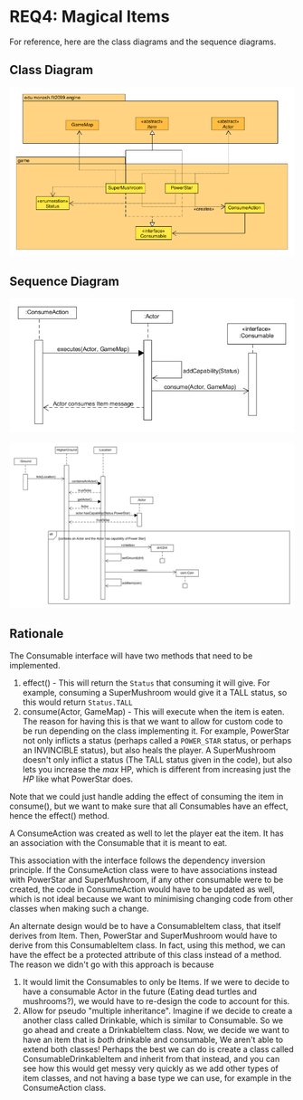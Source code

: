 # REQ4: Magical Items

For reference, here are the class diagrams and the sequence diagrams.

## Class Diagram

![req4 class diagram](./REQ4_class.png "REQ4 Class Diagram")

## Sequence Diagram

![req4 sequence diagram](./REQ4_sequence.png "REQ4 Sequence Diagram")

![req4 sequence diagram2](./REQ4_sequence2.png "REQ4 Sequence Diagram 2")

## Rationale

The Consumable interface will have two methods that need to be implemented.

1. effect() - This will return the `Status` that consuming it will give. For
   example, consuming a SuperMushroom would give it a TALL status, so this
   would return `Status.TALL`
2. consume(Actor, GameMap) - This will execute when the item is eaten. The
   reason for having this is that we want to allow for custom code to be run
   depending on the class implementing it. For example, PowerStar not only
   inflicts a status (perhaps called a `POWER_STAR` status, or perhaps an INVINCIBLE
   status), but also heals the player. A SuperMushroom doesn't
   only inflict a status (The TALL status given in the code), but also lets you
   increase the _max_ HP, which is different from increasing just the _HP_ like
   what PowerStar does.

Note that we could just handle adding the effect of consuming the item in
consume(), but we want to make sure that all Consumables have an effect, hence
the effect() method.

A ConsumeAction was created as well to let the player eat the item. It has
an association with the Consumable that it is meant to eat.

This association with the interface follows the dependency inversion principle.
If the ConsumeAction class were to have associations instead with PowerStar
and SuperMushroom, if any other consumable were to be created, the code in
ConsumeAction would have to be updated as well, which is not ideal because we
want to minimising changing code from other classes when making such a change.

An alternate design would be to have a ConsumableItem class, that itself
derives from Item. Then, PowerStar and SuperMushroom would have to derive from
this ConsumableItem class. In fact, using this method, we can have the effect
be a protected attribute of this class instead of a method. The reason we
didn't go with this approach is because

1. It would limit the Consumables to only be Items. If we were to decide to
   have a consumable Actor in the future (Eating dead turtles and mushrooms?),
   we would have to re-design the code to account for this.
2. Allow for pseudo "multiple inheritance". Imagine if we decide to create a
   another class called Drinkable, which is similar to Consumable. So we go
   ahead and create a DrinkableItem class. Now, we decide we want to have an
   item that is _both_ drinkable and consumable, We aren't able to extend both
   classes! Perhaps the best we can do is create a class called
   ConsumableDrinkableItem and inherit from that instead, and you can see how this would get messy very
   quickly as we add other types of item classes, and not having a base type we
   can use, for example in the ConsumeAction class.
